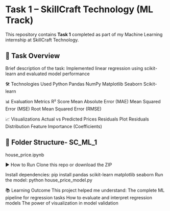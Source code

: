 # Task 1 – SkillCraft Technology (ML Track)

This repository contains **Task 1** completed as part of my Machine Learning internship at SkillCraft Technology.

## 📌 Task Overview

Brief description of the task:
 Implemented linear regression using scikit-learn and evaluated model performance

🛠 Technologies Used
  Python
  Pandas
  NumPy
  Matplotlib
  Seaborn
  Scikit-learn

📊 Evaluation Metrics
  R² Score
  Mean Absolute Error (MAE)
  Mean Squared Error (MSE)
  Root Mean Squared Error (RMSE)

📈 Visualizations
  Actual vs Predicted Prices
  Residuals Plot
  Residuals Distribution
  Feature Importance (Coefficients)


## 📂 Folder Structure- SC_ML_1
house_price.ipynb

▶️ How to Run
Clone this repo or download the ZIP

Install dependencies:
      pip install pandas scikit-learn matplotlib seaborn
Run the model:
      python house_price_model.py
      
📚 Learning Outcome
This project helped me understand:
The complete ML pipeline for regression tasks
How to evaluate and interpret regression models
The power of visualization in model validation

